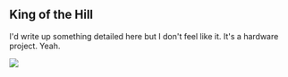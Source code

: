 ## King of the Hill

I'd write up something detailed here but I don't feel like it. 
It's a hardware project. Yeah.

<image src="/pcb.png"/>
